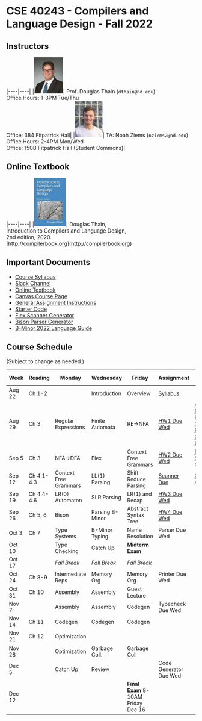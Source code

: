 # CSE 40243 - Compilers and Language Design - Fall 2022

## Instructors

|----|----|
|![](images/dthain-small.jpg)| Prof. Douglas Thain (`dthain@nd.edu`)<br> Office Hours: 1-3PM Tue/Thu <br> Office: 384 Fitpatrick Hall|
|![](images/nziems2-small.jpg)| TA: Noah Ziems (`nziems2@nd.edu`)<br> Office Hours: 2-4PM Mon/Wed <br> Office: 150B Fitpatrick Hall (Student Commons)|

## Online Textbook

|----|----|
|![](images/compilerbook-small.jpg)| Douglas Thain,<br>Introduction to Compilers and Language Design,<br>2nd edition, 2020.<br>[http://compilerbook.org](http://compilerbook.org)

## Important Documents

- [Course Syllabus](syllabus.md)
- [Slack Channel](https://nd-cse.slack.com/channels/compilers-fa22)
- [Online Textbook](http://compilerbook.org)
- [Canvas Course Page](https://canvas.nd.edu/courses/52550)
- [General Assignment Instructions](general.md)
- [Starter Code](https://github.com/dthain/compilerbook-starter-code)
- [Flex Scanner Generator](https://westes.github.io/flex/manual/)
- [Bison Parser Generator](https://www.gnu.org/software/bison/manual/html_node/index.html)
- [B-Minor 2022 Language Guide](bminor.md)

## Course Schedule

(Subject to change as needed.)

|Week | Reading | Monday | Wednesday | Friday | Assignment | Extra Links |
|-----|---------|-------|------------|--------|------------|-------------|
|Aug 22 | Ch 1-2     |                 | Introduction | Overview        | [Syllabus](syllabus.md)  |
|Aug 29 | Ch 3       | Regular Expressions | Finite Automata       | RE->NFA    | [HW1 Due Wed](homework.md) | / [Hand Parser](https://github.com/cooperative-computing-lab/cctools/blob/master/dttools/src/jx_parse.c#L254) / [Regex 101](https://regex101.com/) / [Regex Golf](http://alf.nu/RegexGolf?world=regex&level=r02) / [Unicode](https://www.joelonsoftware.com/2003/10/08/the-absolute-minimum-every-software-developer-absolutely-positively-must-know-about-unicode-and-character-sets-no-excuses/) |
|Sep 5  | Ch 3       | NFA->DFA            | Flex | Context Free Grammars | [HW2 Due Wed](homework.md) | [Flex Scanner Generator](https://westes.github.io/flex/manual/)
|Sep 12 | Ch 4.1-4.3| Context Free Grammars | LL(1) Parsing   | Shift-Reduce Parsing  | [Scanner Due](scanner.md) | [CFG Tool](https://web.stanford.edu/class/archive/cs/cs103/cs103.1156/tools/cfg/) / [Joke](https://xkcd.com/1090/)
|Sep 19 | Ch 4.4-4.6| LR(0) Automaton  | SLR Parsing           | LR(1) and Recap      | [HW3 Due Wed](homework.md) |
|Sep 26 | Ch 5, 6       | Bison           | Parsing B-Minor  | Abstract Syntax Tree   | [HW4 Due Wed](homework.md) |
|Oct 3  | Ch 7       | Type Systems    | B-Minor Typing        | Name Resolution  | Parser Due Wed |
|Oct 10 |            | Type Checking   | Catch Up              | **Midterm Exam** |                   |
|Oct 17 |            | *Fall Break*    | *Fall Break*          | *Fall Break*     |                   |
|Oct 24 | Ch 8-9     | Intermediate Reps | Memory Org          | Memory Org       | Printer Due Wed   |
|Oct 31 | Ch 10      | Assembly        | Assembly              | Guest Lecture    |                   |
|Nov 7  |            | Assembly        | Assembly              | Codegen          | Typecheck Due Wed |
|Nov 14 | Ch 11      | Codegen         | Codegen               | Codegen          |                   |
|Nov 21 | Ch 12      | Optimization    |                       |                  |                   |
|Nov 28 |            | Optimization    | Garbage Coll.         | Garbage Coll     |
|Dec 5  |            | Catch Up        | Review                |                  |  Code Generator Due Wed|
|Dec 12 |            |                 |                       | **Final Exam** 8-10AM Friday Dec 16  |                   |

